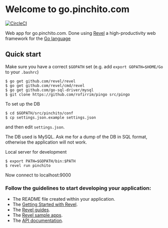 # Welcome to go.pinchito.com

[![CircleCI](https://circleci.com/gh/rofirrim/pingo/tree/master.svg?style=svg)](https://circleci.com/gh/rofirrim/pingo/tree/master)

Web app for go.pinchito.com. Done using [Revel](http://revel.github.io/) a
high-productivity web framework for the [Go language](http://www.golang.org/) 

## Quick start

Make sure you have a correct `$GOPATH` set (e.g. add `export GOPATH=$HOME/Go` to your `.bashrc`)

    $ go get github.com/revel/revel
    $ go get github.com/revel/cmd/revel
    $ go get github.com/go-sql-driver/mysql
    $ git clone https://github.com/rofirrim/pingo src/pingo

To set up the DB

    $ cd $GOPATH/src/pinchito/conf
    $ cp settings.json.example settings.json

and then edit `settings.json`.

The DB used is MySQL. Ask me for a dump of the DB in SQL format, otherwise
the application will not work.

Local server for development

    $ export PATH=$GOPATH/bin:$PATH
    $ revel run pinchito

Now connect to localhost:9000

### Follow the guidelines to start developing your application:

* The README file created within your application.
* The [Getting Started with Revel](http://revel.github.io/tutorial/index.html).
* The [Revel guides](http://revel.github.io/manual/index.html).
* The [Revel sample apps](http://revel.github.io/samples/index.html).
* The [API documentation](https://godoc.org/github.com/revel/revel).
